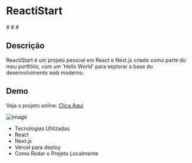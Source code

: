 <h1>ReactiStart</h1>
#
#
#


<h2>Descrição</h2>

<p>ReactiStart é um projeto pessoal em React e Next.js criado como parte do meu portfólio, com um 'Hello World' para explorar a base do desenvolvimento web moderno.</p>

<h2>Demo</h2>

<p>Veja o projeto online: <a href="https://reacti-start.vercel.app/">Clica Aqui</a>

![image](https://github.com/user-attachments/assets/50459991-8d01-4321-a18b-02902a6a7421)

<ul>
 <li>Tecnologias Utilizadas</li>
 <li>React</li>
 <li>Next.js</li>
 <li>Vercel para deploy</li>
 <li>Como Rodar o Projeto Localmente</li>
</ul>


